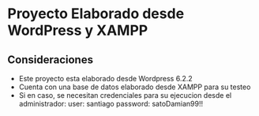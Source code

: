 # Proyecto Elaborado desde WordPress y XAMPP
## Consideraciones
- Este proyecto esta elaborado desde Wordpress 6.2.2
- Cuenta con una base de datos elaborado desde XAMPP para su testeo
- Si en caso, se necesitan credenciales para su ejecucion desde el administrador: 
    user: santiago
    password: satoDamian99!!
